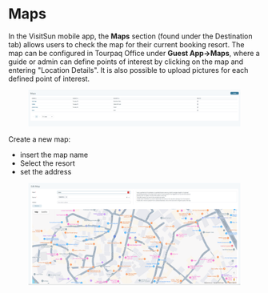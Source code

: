 # Maps

In the VisitSun mobile app, the **Maps** section (found under the Destination tab) allows users to check the map for their current booking resort. The map can be configured in Tourpaq Office under **Guest App→Maps**, where a guide or admin can define points of interest by clicking on the map and entering "Location Details". It is also possible to upload pictures for each defined point of interest.

<figure><img src=".gitbook/assets/image (17) (1) (1).png" alt=""><figcaption></figcaption></figure>

Create a new map:

* insert the map name
* Select the resort
* set the address

<figure><img src=".gitbook/assets/image (18) (1) (1).png" alt=""><figcaption></figcaption></figure>
